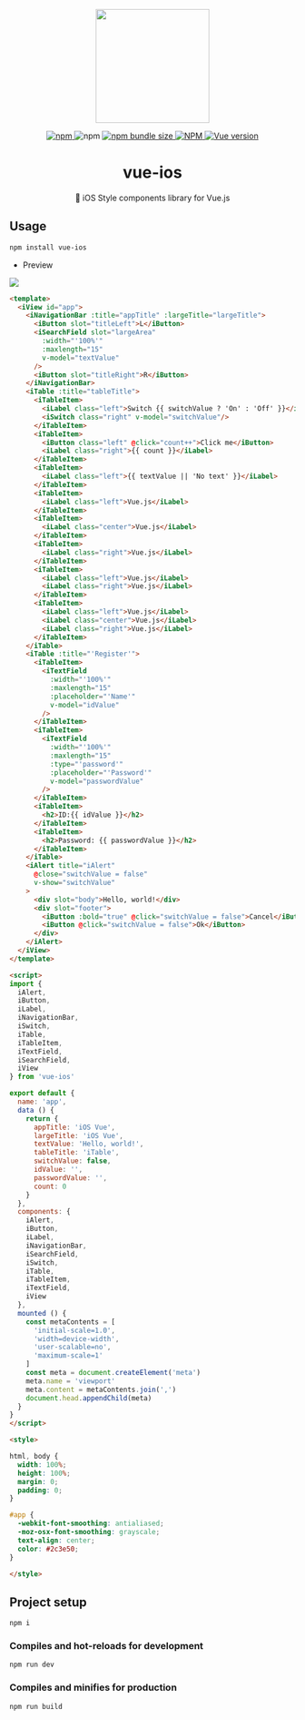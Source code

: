 <p align="center">
  <img width="200" src="https://user-images.githubusercontent.com/26512984/59761543-13875580-92d0-11e9-871c-2874fa82e332.png">
</p>

<p align="center">
  <a href="https://www.npmjs.com/package/vue-ios">
    <img alt="npm" src="https://img.shields.io/npm/v/vue-ios.svg">
  </a>
  <a>
    <img alt="npm" src="https://img.shields.io/npm/dm/vue-ios.svg">
  </a>
  <a href="https://www.npmjs.com/package/vue-ios">
    <img alt="npm bundle size" src="https://img.shields.io/bundlephobia/min/vue-ios.svg">
  </a>
  <a href="#">
    <img alt="NPM" src="https://img.shields.io/npm/l/vue-ios.svg">
  </a>
  <a href="#">
    <img alt="Vue version" src="https://img.shields.io/badge/vue-2.6.10-green.svg">
  </a>
</p>

<h1 align="center">vue-ios</h1>
<p align="center">🍎 iOS Style components library for Vue.js</p>

## Usage

```bash
npm install vue-ios
```

- Preview

<img src="https://user-images.githubusercontent.com/26512984/60678481-965b0380-9ebf-11e9-9092-4832cbad9a55.gif">

```html
<template>
  <iView id="app">
    <iNavigationBar :title="appTitle" :largeTitle="largeTitle">
      <iButton slot="titleLeft">L</iButton>
      <iSearchField slot="largeArea"
        :width="'100%'"
        :maxlength="15"
        v-model="textValue"
      />
      <iButton slot="titleRight">R</iButton>
    </iNavigationBar>
    <iTable :title="tableTitle">
      <iTableItem>
        <iLabel class="left">Switch {{ switchValue ? 'On' : 'Off' }}</iLabel>
        <iSwitch class="right" v-model="switchValue"/>
      </iTableItem>
      <iTableItem>
        <iButton class="left" @click="count++">Click me</iButton>
        <iLabel class="right">{{ count }}</iLabel>
      </iTableItem>
      <iTableItem>
        <iLabel class="left">{{ textValue || 'No text' }}</iLabel>
      </iTableItem>
      <iTableItem>
        <iLabel class="left">Vue.js</iLabel>
      </iTableItem>
      <iTableItem>
        <iLabel class="center">Vue.js</iLabel>
      </iTableItem>
      <iTableItem>
        <iLabel class="right">Vue.js</iLabel>
      </iTableItem>
      <iTableItem>
        <iLabel class="left">Vue.js</iLabel>
        <iLabel class="right">Vue.js</iLabel>
      </iTableItem>
      <iTableItem>
        <iLabel class="left">Vue.js</iLabel>
        <iLabel class="center">Vue.js</iLabel>
        <iLabel class="right">Vue.js</iLabel>
      </iTableItem>
    </iTable>
    <iTable :title="'Register'">
      <iTableItem>
        <iTextField
          :width="'100%'"
          :maxlength="15"
          :placeholder="'Name'"
          v-model="idValue"
        />
      </iTableItem>
      <iTableItem>
        <iTextField
          :width="'100%'"
          :maxlength="15"
          :type="'password'"
          :placeholder="'Password'"
          v-model="passwordValue"
        />
      </iTableItem>
      <iTableItem>
        <h2>ID:{{ idValue }}</h2>
      </iTableItem>
      <iTableItem>
        <h2>Password: {{ passwordValue }}</h2>
      </iTableItem>
    </iTable>
    <iAlert title="iAlert"
      @close="switchValue = false"
      v-show="switchValue"
    >
      <div slot="body">Hello, world!</div>
      <div slot="footer">
        <iButton :bold="true" @click="switchValue = false">Cancel</iButton>
        <iButton @click="switchValue = false">Ok</iButton>
      </div>
    </iAlert>
  </iView>
</template>

<script>
import {
  iAlert,
  iButton,
  iLabel,
  iNavigationBar,
  iSwitch,
  iTable,
  iTableItem,
  iTextField,
  iSearchField,
  iView
} from 'vue-ios'

export default {
  name: 'app',
  data () {
    return {
      appTitle: 'iOS Vue',
      largeTitle: 'iOS Vue',
      textValue: 'Hello, world!',
      tableTitle: 'iTable',
      switchValue: false,
      idValue: '',
      passwordValue: '',
      count: 0
    }
  },
  components: {
    iAlert,
    iButton,
    iLabel,
    iNavigationBar,
    iSearchField,
    iSwitch,
    iTable,
    iTableItem,
    iTextField,
    iView
  },
  mounted () {
    const metaContents = [
      'initial-scale=1.0',
      'width=device-width',
      'user-scalable=no',
      'maximum-scale=1'
    ]
    const meta = document.createElement('meta')
    meta.name = 'viewport'
    meta.content = metaContents.join(',')
    document.head.appendChild(meta)
  }
}
</script>

<style>

html, body {
  width: 100%;
  height: 100%;
  margin: 0;
  padding: 0;
}

#app {
  -webkit-font-smoothing: antialiased;
  -moz-osx-font-smoothing: grayscale;
  text-align: center;
  color: #2c3e50;
}

</style>
```

## Project setup
```
npm i
```

### Compiles and hot-reloads for development
```
npm run dev
```

### Compiles and minifies for production
```
npm run build
```
